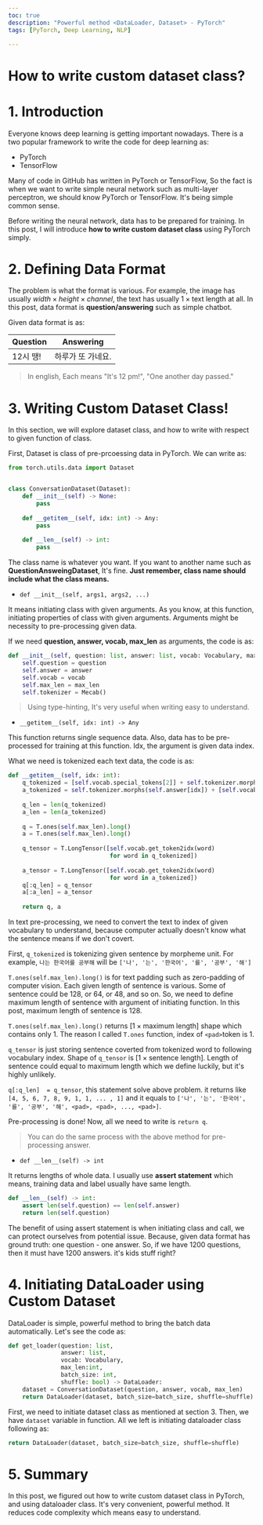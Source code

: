 ```yaml
---
toc: true
description: "Powerful method <DataLoader, Dataset> - PyTorch"
tags: [PyTorch, Deep Learning, NLP]

---
```


# How to write custom dataset class?

# 1. Introduction
Everyone knows deep learning is getting important nowadays. There is a two popular framework to write the code for deep learning as:

- PyTorch
- TensorFlow

Many of code in GitHub has written in PyTorch or TensorFlow, So the fact is when we want to write simple neural network such as multi-layer perceptron, we should know PyTorch or TensorFlow. It's being simple common sense.

Before writing the neural network, data has to be prepared for training. In this post, I will introduce **how to write custom dataset class** using PyTorch simply.

# 2. Defining Data Format

The problem is what the format is various. For example, the image has usually $width \times height \times channel$, the text has usually $1 \times \text{text length}$ at all.
In this post, data format is **question/answering** such as simple chatbot.

Given data format is as:

| Question | Answering         |
| -------- | ----------------- |
| 12시 땡! | 하루가 또 가네요. |

> In english, Each means "It's 12 pm!", "One another day passed."

# 3. Writing Custom Dataset Class!

In this section, we will explore dataset class, and how to write with respect to given function of class.

First, Dataset is class of pre-prcoessing data in PyTorch. We can write as:

```python
from torch.utils.data import Dataset


class ConversationDataset(Dataset):
	def __init__(self) -> None:
		pass
  
	def __getitem__(self, idx: int) -> Any:
		pass
  
	def __len__(self) -> int:
	    pass
```
The class name is whatever you want. If you want to another name such as **QuestionAnsweingDataset**, It's fine. **Just remember, class name should include what the class means.**

- ```def __init__(self, args1, args2, ...)```

It means initiating class with given arguments. As you know, at this function, initiating properties of class with given arguments. Arguments might be necessity to pre-processing given data.

If we need **question, answer, vocab, max_len** as arguments, the code is as:

```python
def __init__(self, question: list, answer: list, vocab: Vocabulary, max_len: int = 128) -> None:  
	self.question = question  
	self.answer = answer  
	self.vocab = vocab  
	self.max_len = max_len  
	self.tokenizer = Mecab()
```
> Using type-hinting, It's very useful when writing easy to understand.

- ```__getitem__(self, idx: int) -> Any```

This function returns single sequence data. Also, data has to be pre-processed for training at this function.
Idx, the argument is given data index.

What we need is tokenized each text data, the code is as:

```python
def __getitem__(self, idx: int):  
	q_tokenized = [self.vocab.special_tokens[2]] + self.tokenizer.morphs(self.question[idx])  
    a_tokenized = self.tokenizer.morphs(self.answer[idx]) + [self.vocab.special_tokens[3]]  
  
    q_len = len(q_tokenized)  
    a_len = len(a_tokenized)  
  
    q = T.ones(self.max_len).long()  
    a = T.ones(self.max_len).long()  
  
    q_tensor = T.LongTensor([self.vocab.get_token2idx(word)  
                             for word in q_tokenized])  
  
    a_tensor = T.LongTensor([self.vocab.get_token2idx(word)  
                             for word in a_tokenized])
	q[:q_len] = q_tensor  
	a[:a_len] = a_tensor  
  
	return q, a
```
In text pre-processing, we need to convert the text to index of given vocabulary to understand, because computer actually doesn't know what the sentence means if we don't covert.

First, `q_tokenized` is tokenizing given sentence by morpheme unit. For example, `나는 한국어를 공부해` will be `['나', '는', '한국어', '를', '공부', '해']`

`T.ones(self.max_len).long()` is for text padding such as zero-padding of computer vision. Each given length of sentence is various. Some of sentence could be 128, or 64, or 48, and so on. So, we need to define maximum length of sentence with argument of initiating function. In this post, maximum length of sentence is 128.

`T.ones(self.max_len).long()` returns $[1 \times \text{maximum length}]$ shape which contains only 1. The reason I called `T.ones` function, index of `<pad>`token is 1.

`q_tensor` is just storing sentence coverted from tokenized word to following vocabulary index. Shape of `q_tensor` is $[1 \times \text{sentence length}]$. Length of sentence could equal to maximum length which we define luckily, but it's highly unlikely.

`q[:q_len]  = q_tensor`, this statement solve above problem. it returns like `[4, 5, 6, 7, 8, 9, 1, 1, ... , 1]` and it equals to `['나', '는', '한국어', '를', '공부', '해', <pad>, <pad>, ..., <pad>]`.

Pre-processing is done! Now, all we need to write is `return q`.

> You can do the same process with the above method for pre-processing answer.

- `def __len__(self) -> int`

It returns lengths of whole data. I usually use **assert statement** which means, training data and label usually have same length.

```python
def __len__(self) -> int:  
	assert len(self.question) == len(self.answer)  
    return len(self.question)
```

The benefit of using assert statement is when initiating class and call, we can protect ourselves from potential issue. Because, given data format has ground truth: one question - one answer.
So, if we have 1200 questions, then it must have 1200 answers. it's kids stuff right?

# 4. Initiating DataLoader using Custom Dataset

DataLoader is simple, powerful method to bring the batch data automatically. Let's see the code as:

```python
def get_loader(question: list,  
               answer: list,  
               vocab: Vocabulary,  
               max_len:int,  
               batch_size: int,  
               shuffle: bool) -> DataLoader:  
	dataset = ConversationDataset(question, answer, vocab, max_len)  
    return DataLoader(dataset, batch_size=batch_size, shuffle=shuffle)
```
First, we need to initiate dataset class as mentioned at section 3. Then, we have `dataset` variable in function.
All we left is initiating dataloader class following as:

```python
return DataLoader(dataset, batch_size=batch_size, shuffle=shuffle)
```

# 5. Summary

In this post, we figured out how to write custom dataset class in PyTorch, and using dataloader class. It's very convenient, powerful method. It reduces code complexity which means easy to understand.